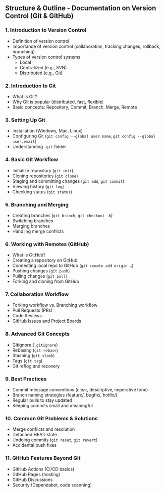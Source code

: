 ## Structure & Outline - Documentation on Version Control (Git & GitHub)

### 1. **Introduction to Version Control**

- Definition of version control
- Importance of version control (collaboration, tracking changes, rollback, branching)
- Types of version control systems
  - Local
  - Centralized (e.g., SVN)
  - Distributed (e.g., Git)

### 2. **Introduction to Git**

- What is Git?
- Why Git is popular (distributed, fast, flexible)
- Basic concepts: Repository, Commit, Branch, Merge, Remote

### 3. **Setting Up Git**

- Installation (Windows, Mac, Linux)
- Configuring Git (`git config --global user.name`, `git config --global user.email`)
- Understanding `.git` folder

### 4. **Basic Git Workflow**

- Initialize repository (`git init`)
- Cloning repositories (`git clone`)
- Staging and committing changes (`git add`, `git commit`)
- Viewing history (`git log`)
- Checking status (`git status`)

### 5. **Branching and Merging**

- Creating branches (`git branch`, `git checkout -b`)
- Switching branches
- Merging branches
- Handling merge conflicts

### 6. **Working with Remotes (GitHub)**

- What is GitHub?
- Creating a repository on GitHub
- Connecting local repo to GitHub (`git remote add origin …`)
- Pushing changes (`git push`)
- Pulling changes (`git pull`)
- Forking and cloning from GitHub

### 7. **Collaboration Workflow**

- Forking workflow vs. Branching workflow
- Pull Requests (PRs)
- Code Reviews
- GitHub Issues and Project Boards

### 8. **Advanced Git Concepts**

- Gitignore (`.gitignore`)
- Rebasing (`git rebase`)
- Stashing (`git stash`)
- Tags (`git tag`)
- Git reflog and recovery

### 9. **Best Practices**

- Commit message conventions (clear, descriptive, imperative tone)
- Branch naming strategies (feature/, bugfix/, hotfix/)
- Regular pulls to stay updated
- Keeping commits small and meaningful

### 10. **Common Git Problems & Solutions**

- Merge conflicts and resolution
- Detached HEAD state
- Undoing commits (`git reset`, `git revert`)
- Accidental push fixes

### 11. **GitHub Features Beyond Git**

- GitHub Actions (CI/CD basics)
- GitHub Pages (hosting)
- GitHub Discussions
- Security (Dependabot, code scanning)